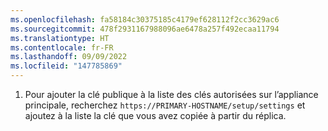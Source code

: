 ```yaml
---
ms.openlocfilehash: fa58184c30375185c4179ef628112f2cc3629ac6
ms.sourcegitcommit: 478f2931167988096ae6478a257f492ecaa11794
ms.translationtype: HT
ms.contentlocale: fr-FR
ms.lasthandoff: 09/09/2022
ms.locfileid: "147785869"
---
```

1. Pour ajouter la clé publique à la liste des clés autorisées sur l’appliance principale, recherchez `https://PRIMARY-HOSTNAME/setup/settings` et ajoutez à la liste la clé que vous avez copiée à partir du réplica.
